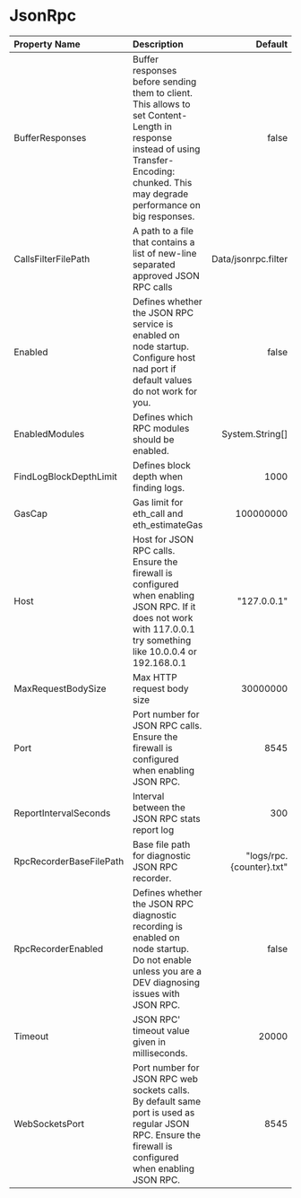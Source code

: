 # JsonRpc

| Property Name | Description | Default |
| :--- | :--- | ---: |
| BufferResponses | Buffer responses before sending them to client. This allows to set Content-Length in response instead of using Transfer-Encoding: chunked. This may degrade performance on big responses. | false |
| CallsFilterFilePath | A path to a file that contains a list of new-line separated approved JSON RPC calls | Data/jsonrpc.filter |
| Enabled | Defines whether the JSON RPC service is enabled on node startup. Configure host nad port if default values do not work for you. | false |
| EnabledModules | Defines which RPC modules should be enabled. | System.String\[\] |
| FindLogBlockDepthLimit | Defines block depth when finding logs. | 1000 |
| GasCap | Gas limit for eth\_call and eth\_estimateGas | 100000000 |
| Host | Host for JSON RPC calls. Ensure the firewall is configured when enabling JSON RPC. If it does not work with 117.0.0.1 try something like 10.0.0.4 or 192.168.0.1 | "127.0.0.1" |
| MaxRequestBodySize | Max HTTP request body size | 30000000 |
| Port | Port number for JSON RPC calls. Ensure the firewall is configured when enabling JSON RPC. | 8545 |
| ReportIntervalSeconds | Interval between the JSON RPC stats report log | 300 |
| RpcRecorderBaseFilePath | Base file path for diagnostic JSON RPC recorder. | "logs/rpc.{counter}.txt" |
| RpcRecorderEnabled | Defines whether the JSON RPC diagnostic recording is enabled on node startup. Do not enable unless you are a DEV diagnosing issues with JSON RPC. | false |
| Timeout | JSON RPC' timeout value given in milliseconds. | 20000 |
| WebSocketsPort | Port number for JSON RPC web sockets calls. By default same port is used as regular JSON RPC. Ensure the firewall is configured when enabling JSON RPC. | 8545 |

